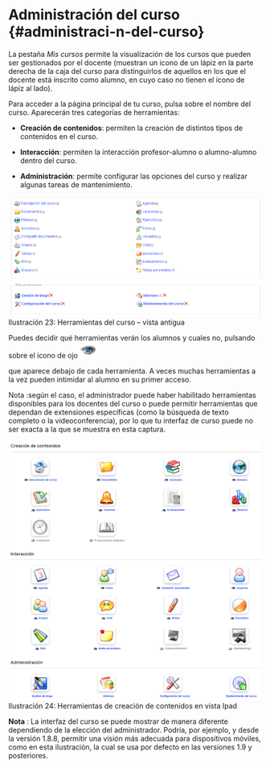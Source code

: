 # Administración del curso {#administraci-n-del-curso}

La pestaña _Mis cursos_ permite la visualización de los cursos que pueden ser gestionados por el docente (muestran un icono de un lápiz en la parte derecha de la caja del curso para distinguirlos de aquellos en los que el docente está inscrito como alumno, en cuyo caso no tienen el icono de lápiz al lado).

Para acceder a la página principal de tu curso, pulsa sobre el nombre del curso. Aparecerán tres categorías de herramientas:

*   **Creación de contenidos**: permiten la creación de distintos tipos de contenidos en el curso.

*   **Interacción**: permiten la interacción profesor-alumno o alumno-alumno dentro del curso.

*   **Administración**: permite configurar las opciones del curso y realizar algunas tareas de mantenimiento.

![](assets/images26.png)Ilustración 23: Herramientas del curso – vista antigua

Puedes decidir qué herramientas verán los alumnos y cuales no, pulsando sobre el icono de ojo ![](assets/graphics79.png)

que aparece debajo de cada herramienta. A veces muchas herramientas a la vez pueden intimidar al alumno en su primer acceso.

Nota :según el caso, el administrador puede haber habilitado herramientas disponibles para los docentes del curso o puede permitir herramientas que dependan de extensiones específicas (como la búsqueda de texto completo o la videoconferencia), por lo que tu interfaz de curso puede no ser exacta a la que se muestra en esta captura.

![](assets/images27.png)Ilustración 24: Herramientas de creación de contenidos en vista Ipad

**Nota** : La interfaz del curso se puede mostrar de manera diferente dependiendo de la elección del administrador. Podría, por ejemplo, y desde la versión 1.8.8, permitir una visión más adecuada para dispositivos móviles, como en esta ilustración, la cual se usa por defecto en las versiones 1.9 y posteriores.